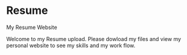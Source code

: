 # Resume
My Resume Website

Welcome to my Resume upload. Please dowload my files and view my personal website to see my skills and my work flow.
